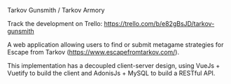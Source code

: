 Tarkov Gunsmith / Tarkov Armory

Track the development on Trello: https://trello.com/b/e82gBsJD/tarkov-gunsmith

A web application allowing users to find or submit metagame strategies for Escape from Tarkov (https://www.escapefromtarkov.com/).

This implementation has a decoupled client-server design, using VueJs + Vuetify to build the client and AdonisJs + MySQL to build a RESTful API. 

